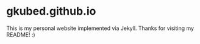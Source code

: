 # gkubed.github.io
This is my personal website implemented via Jekyll. Thanks for visiting my README! :)
